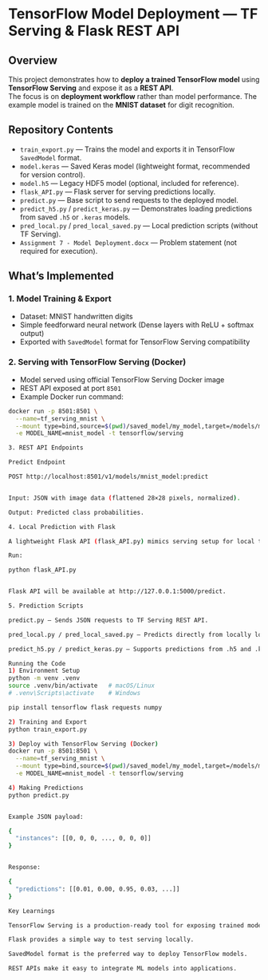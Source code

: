# TensorFlow Model Deployment — TF Serving & Flask REST API

## Overview
This project demonstrates how to **deploy a trained TensorFlow model** using **TensorFlow Serving** and expose it as a **REST API**.  
The focus is on **deployment workflow** rather than model performance. The example model is trained on the **MNIST dataset** for digit recognition.

## Repository Contents
- `train_export.py` — Trains the model and exports it in TensorFlow `SavedModel` format.
- `model.keras` — Saved Keras model (lightweight format, recommended for version control).
- `model.h5` — Legacy HDF5 model (optional, included for reference).
- `flask_API.py` — Flask server for serving predictions locally.
- `predict.py` — Base script to send requests to the deployed model.
- `predict_h5.py` / `predict_keras.py` — Demonstrates loading predictions from saved `.h5` or `.keras` models.
- `pred_local.py` / `pred_local_saved.py` — Local prediction scripts (without TF Serving).
- `Assignment 7 - Model Deployment.docx` — Problem statement (not required for execution).

## What’s Implemented

### 1. Model Training & Export
- Dataset: MNIST handwritten digits
- Simple feedforward neural network (Dense layers with ReLU + softmax output)
- Exported with `SavedModel` format for TensorFlow Serving compatibility

### 2. Serving with TensorFlow Serving (Docker)
- Model served using official TensorFlow Serving Docker image
- REST API exposed at port `8501`
- Example Docker run command:

```bash
docker run -p 8501:8501 \
  --name=tf_serving_mnist \
  --mount type=bind,source=$(pwd)/saved_model/my_model,target=/models/mnist_model \
  -e MODEL_NAME=mnist_model -t tensorflow/serving

3. REST API Endpoints

Predict Endpoint

POST http://localhost:8501/v1/models/mnist_model:predict


Input: JSON with image data (flattened 28×28 pixels, normalized).

Output: Predicted class probabilities.

4. Local Prediction with Flask

A lightweight Flask API (flask_API.py) mimics serving setup for local testing.

Run:

python flask_API.py


Flask API will be available at http://127.0.0.1:5000/predict.

5. Prediction Scripts

predict.py — Sends JSON requests to TF Serving REST API.

pred_local.py / pred_local_saved.py — Predicts directly from locally loaded models.

predict_h5.py / predict_keras.py — Supports predictions from .h5 and .keras formats.

Running the Code
1) Environment Setup
python -m venv .venv
source .venv/bin/activate   # macOS/Linux
# .venv\Scripts\activate    # Windows

pip install tensorflow flask requests numpy

2) Training and Export
python train_export.py

3) Deploy with TensorFlow Serving (Docker)
docker run -p 8501:8501 \
  --name=tf_serving_mnist \
  --mount type=bind,source=$(pwd)/saved_model/my_model,target=/models/mnist_model \
  -e MODEL_NAME=mnist_model -t tensorflow/serving

4) Making Predictions
python predict.py


Example JSON payload:

{
  "instances": [[0, 0, 0, ..., 0, 0, 0]]
}


Response:

{
  "predictions": [[0.01, 0.00, 0.95, 0.03, ...]]
}

Key Learnings

TensorFlow Serving is a production-ready tool for exposing trained models as REST APIs.

Flask provides a simple way to test serving locally.

SavedModel format is the preferred way to deploy TensorFlow models.

REST APIs make it easy to integrate ML models into applications.
